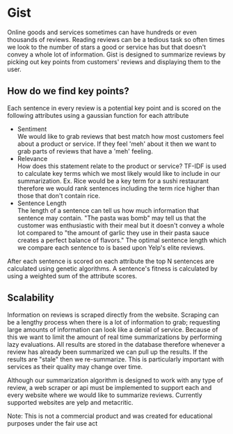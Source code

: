 Gist
==============
Online goods and services sometimes can have hundreds or even thousands of reviews. Reading reviews can be a tedious task so often times we look to the number of stars a good or service has but that doesn't convey a whole lot of information. Gist is designed to summarize reviews by picking out key points from customers' reviews and displaying them to the user.   

## How do we find key points?
Each sentence in every review is a potential key point and is scored on the following attributes using a gaussian function for each attribute
 - Sentiment<br />
    We would like to grab reviews that best match how most customers feel about a product or service. If they feel 'meh' about it then we want to grab parts of reviews that have a 'meh' feeling. 
 - Relevance<br />
    How does this statement relate to the product or service? TF-IDF is used to calculate key terms which we most likely would like to include in our summarization. Ex. Rice would be a key term for a sushi restaurant therefore we would rank sentences including the term rice higher than those that don't contain rice. 
 - Sentence Length<br />
    The length of a sentence can tell us how much information that sentence may contain. "The pasta was bomb" may tell us that the customer was enthusiastic with their meal but it doesn't convey a whole lot compared to "the amount of garlic they use in their pasta sauce creates a perfect balance of flavors." The optimal sentence length which we compare each sentence to is based upon Yelp's elite reviews.   

After each sentence is scored on each attribute the top N sentences are calculated using genetic algorithms. A sentence's fitness is calculated by using a weighted sum of the attribute scores.

## Scalability
Information on reviews is scraped directly from the website. Scraping can be a lengthy process when there is a lot of information to grab; requesting large amounts of information can look like a denial of service. Because of this we want to limit the amount of real time summarizations by performing lazy evaluations. All results are stored in the database therefore whenever a review has already been summarized we can pull up the results. If the results are "stale" then we re-summarize. This is particularly important with services as their quality may change over time. 

Although our summarization algorithm is designed to work with any type of review, a web scraper or api must be implemented to support each and every website where we would like to summarize reviews. Currently supported websites are yelp and metacritic. 



Note: This is not a commercial product and was created for educational purposes under the fair use act
